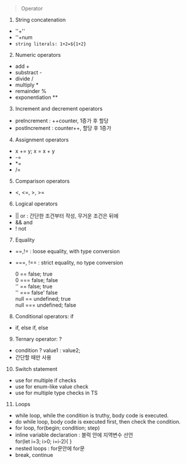 > Operator

1. String concatenation

- ''+''
- ''+num
- `string literals: 1+2=${1+2}`

2. Numeric operators

- add +
- substract -
- divide /
- multiply \*
- remainder %
- exponentiation \*\*

3. Increment and decrement operators

- preIncrement : ++counter, 1증가 후 할당
- postIncrement : counter++, 할당 후 1증가

4. Assignment operators

- x += y; x = x + y
- -=
- \*=
- /=

5. Comparison operators

- <, <=, >, >=

6. Logical operators

- || or : 간단한 조건부터 작성, 무거운 조건은 뒤에
- && and
- ! not

7. Equality

- ==,!= : loose equality, with type conversion
- ===, !== : strict equality, no type conversion

  0 == false; true  
   0 === false; false  
   '' == false; true  
   '' === false' false  
   null == undefined; true  
   null === undefined; false

8. Conditional operators: if

- if, else if, else

9. Ternary operator: ?

- condition ? value1 : value2;
- 간단할 때만 사용

10. Switch statement

- use for multiple if checks
- use for enum-like value check
- use for multiple type checks in TS

11. Loops

- while loop, while the condition is truthy, body code is executed.
- do while loop, body code is executed first, then check the condition.
- for loop, for(begin; condition; step)
- inline variable declaration : 블럭 안에 지역변수 선언  
  for(let i=3; i>0; i=i-2){ }
- nested loops : for문안에 for문
- break, continue
